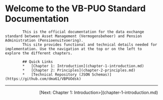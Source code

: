 # Welcome to the VB-PUO Standard Documentation
            This is the official documentation for the data exchange standard between Asset Management (Vermogensbeheer) and Pension Administration (Pensioenuitvoering).
            This site provides functional and technical details needed for implementation. Use the navigation at the top or on the left to explore the different chapters.

            ## Quick Links
            *   [Chapter 1: Introduction](chapter-1-introduction.md)
            *   [Chapter 2: Principles](chapter-2-principles.md)
            *   [Technical Repository (JSON Schemas)](https://github.com/dma61/VBPUOdsk)


---
<div style='display: flex; justify-content: space-between;'><div></div><div>[Next: Chapter 1: Introduction>](chapter-1-introduction.md)</div></div>